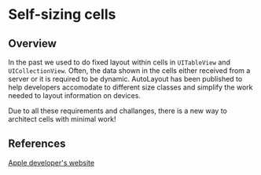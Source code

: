 # Self-sizing cells
## Overview

In the past we used to do fixed layout within cells in `UITableView` and `UICollectionView`. Often, the data shown in the cells either received from a server or it is required to be dynamic. AutoLayout has been published to help developers accomodate to different size classes and simplify the work needed to layout information on devices.

Due to all these requirements and challanges, there is a new way to architect cells with minimal work!

## References

[Apple developer's website](https://developer.apple.com)